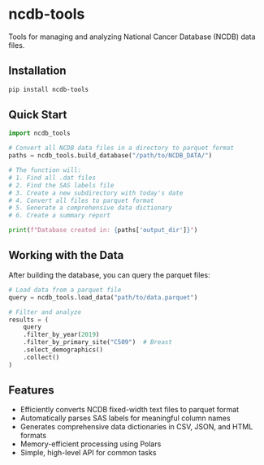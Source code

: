 # ncdb-tools

Tools for managing and analyzing National Cancer Database (NCDB) data files.

## Installation

```bash
pip install ncdb-tools
```

## Quick Start

```python
import ncdb_tools

# Convert all NCDB data files in a directory to parquet format
paths = ncdb_tools.build_database("/path/to/NCDB_DATA/")

# The function will:
# 1. Find all .dat files
# 2. Find the SAS labels file
# 3. Create a new subdirectory with today's date
# 4. Convert all files to parquet format
# 5. Generate a comprehensive data dictionary
# 6. Create a summary report

print(f"Database created in: {paths['output_dir']}")
```

## Working with the Data

After building the database, you can query the parquet files:

```python
# Load data from a parquet file
query = ncdb_tools.load_data("path/to/data.parquet")

# Filter and analyze
results = (
    query
    .filter_by_year(2019)
    .filter_by_primary_site("C509")  # Breast
    .select_demographics()
    .collect()
)
```

## Features

- Efficiently converts NCDB fixed-width text files to parquet format
- Automatically parses SAS labels for meaningful column names
- Generates comprehensive data dictionaries in CSV, JSON, and HTML formats
- Memory-efficient processing using Polars
- Simple, high-level API for common tasks